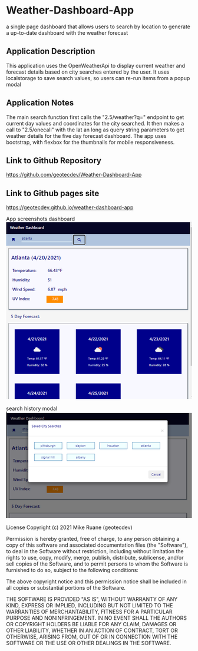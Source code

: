 # Weather-Dashboard-App
a single page dashboard that allows users to search by location to generate a up-to-date dashboard with the weather forecast 

## Application Description
This application uses the OpenWeatherApi to display current weather and forecast details based on city searches entered by the user. It uses localstorage to save search values, so users can re-run items from a popup modal

## Application Notes
The main search function first calls the "2.5/weather?q=" endpoint to get current day values and coordinates for the city searched. It then makes a call to "2.5/onecall" with the lat an long as query string parameters to get weather details for the five day forecast dashboard. The app uses bootstrap, with flexbox for the thumbnails for mobile responsiveness.

## Link to Github Repository
https://github.com/geotecdev/Weather-Dashboard-App

## Link to Github pages site
https://geotecdev.github.io/weather-dashboard-app

App screenshots
dashboard
![dashboard screenshot](./images/dashboard.png)

search history modal
![search history modal screenshot](./images/search-history-modal.png)

License
Copyright (c) 2021 Mike Ruane (geotecdev)

Permission is hereby granted, free of charge, to any person obtaining a copy of this software and associated documentation files (the "Software"), to deal in the Software without restriction, including without limitation the rights to use, copy, modify, merge, publish, distribute, sublicense, and/or sell copies of the Software, and to permit persons to whom the Software is furnished to do so, subject to the following conditions:

The above copyright notice and this permission notice shall be included in all copies or substantial portions of the Software.

THE SOFTWARE IS PROVIDED "AS IS", WITHOUT WARRANTY OF ANY KIND, EXPRESS OR IMPLIED, INCLUDING BUT NOT LIMITED TO THE WARRANTIES OF MERCHANTABILITY, FITNESS FOR A PARTICULAR PURPOSE AND NONINFRINGEMENT. IN NO EVENT SHALL THE AUTHORS OR COPYRIGHT HOLDERS BE LIABLE FOR ANY CLAIM, DAMAGES OR OTHER LIABILITY, WHETHER IN AN ACTION OF CONTRACT, TORT OR OTHERWISE, ARISING FROM, OUT OF OR IN CONNECTION WITH THE SOFTWARE OR THE USE OR OTHER DEALINGS IN THE SOFTWARE.
